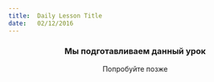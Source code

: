 ```yaml
---
title:  Daily Lesson Title
date:   02/12/2016
---
```


### <center>Мы подготавливаем данный урок</center> 

 <center>Попробуйте позже</center>